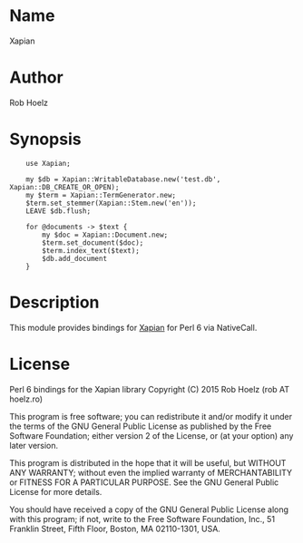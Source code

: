 # Name

Xapian

# Author

Rob Hoelz <rob AT hoelz.ro>

# Synopsis

```perl6
    use Xapian;

    my $db = Xapian::WritableDatabase.new('test.db', Xapian::DB_CREATE_OR_OPEN);
    my $term = Xapian::TermGenerator.new;
    $term.set_stemmer(Xapian::Stem.new('en'));
    LEAVE $db.flush;

    for @documents -> $text {
        my $doc = Xapian::Document.new;
        $term.set_document($doc);
        $term.index_text($text);
        $db.add_document
    }
```

# Description

This module provides bindings for [Xapian](http://xapian.org) for Perl 6 via NativeCall.

# License

Perl 6 bindings for the Xapian library Copyright (C) 2015 Rob Hoelz (rob AT hoelz.ro)

This program is free software; you can redistribute it and/or modify it under
the terms of the GNU General Public License as published by the Free Software
Foundation; either version 2 of the License, or (at your option) any later
version.

This program is distributed in the hope that it will be useful, but WITHOUT ANY
WARRANTY; without even the implied warranty of MERCHANTABILITY or FITNESS FOR A
PARTICULAR PURPOSE. See the GNU General Public License for more details.

You should have received a copy of the GNU General Public License along with
this program; if not, write to the Free Software Foundation, Inc., 51 Franklin
Street, Fifth Floor, Boston, MA 02110-1301, USA.
